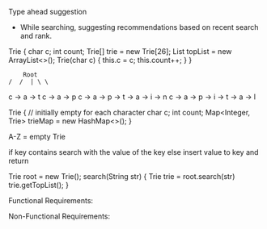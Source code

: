 Type ahead suggestion

- While searching, suggesting recommendations based on recent search and rank.


Trie {
    char c;
    int count;
    Trie[] trie = new Trie[26];
    List<String> topList = new ArrayList<>();
    Trie(char c) {
        this.c = c;
        this.count++;
    }
}

        Root
    /  /  | \ \

c -> a -> t
c -> a -> p
c -> a -> p -> t -> a -> i -> n
c -> a -> p -> i -> t -> a -> l

Trie {
    // initially empty for each character
    char c;
    int count;
    Map<Integer, Trie> trieMap = new HashMap<>();
}

A-Z = empty Trie

if key contains
    search with the value of the key
else 
    insert value to key and return



Trie root = new Trie();
search(String str) {
    Trie trie = root.search(str)
    trie.getTopList();
}


Functional Requirements:

Non-Functional Requirements:






